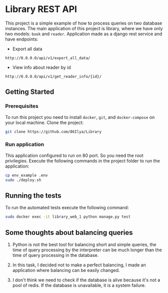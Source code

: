 # Library REST API
This project is a simple example of how to process queries on two database instances.
The main application of this project is library, where we have only two models: `book` and `reader`.
Application made as a django rest service and have endpoints:
- Export  all data
```
http://0.0.0.0/api/v1/export_all_data/
```
- View info about reader by id
```
http://0.0.0.0/api/v1/get_reader_info/{id}/
```
## Getting Started
### Prerequisites
To run this project you need to install `docker`, `git`, and `docker-compose` on your local machine.
Clone the project:
```bash
git clone https://github.com/86Ilya/Library
```
### Run application
This application configured to run on 80 port. So you need the root privilegies.
Execute the following commands in the project folder to run the application:
```bash
cp env_example .env
sudo ./deploy.sh
```
## Running the tests
To run the automated tests execute the following command:
```bash
sudo docker exec -it library_web_1 python manage.py test
```
## Some thoughts about balancing queries
1. Python is not the best tool for balancing short and simple queries, the time of query processing by the interpreter can be much longer than the time of query processing in the database.

2. In this task, I decided not to make a perfect balancing, I made an application where balancing can be easily changed.

3. I don't think we need to check if the database is alive because it's not a pool of redis. If the database is unavailable, it is a system failure.
